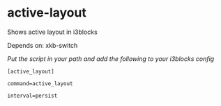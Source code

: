 # active-layout
Shows active layout in i3blocks

Depends on: xkb-switch

*Put the script in your path and add the following to your i3blocks config*

~~~~
[active_layout]

command=active_layout

interval=persist
~~~~
